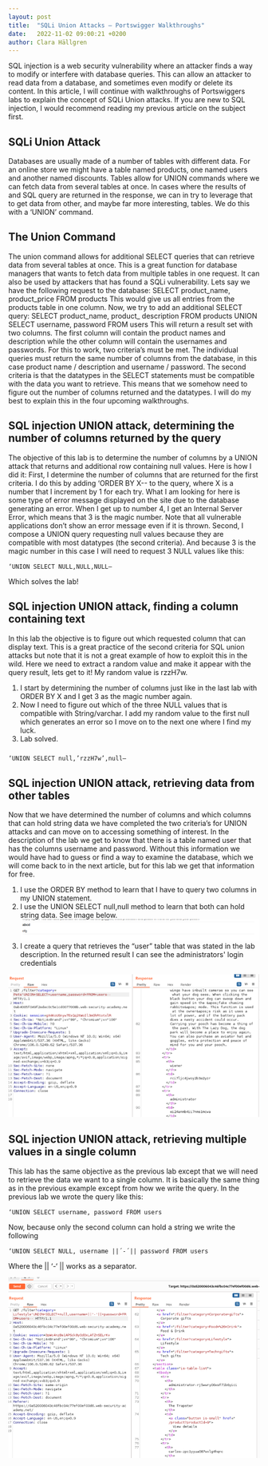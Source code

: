 ```yaml
---
layout: post
title:  "SQLi Union Attacks – Portswigger Walkthroughs"
date:   2022-11-02 09:00:21 +0200
author: Clara Hällgren
---
```


SQL injection is a web security vulnerability where an attacker finds a way to modify or interfere with database queries. This can allow an attacker to read data from a database, and sometimes even modify or delete its content.  In this article, I will continue with walkthroughs of Portswiggers labs to explain the concept of SQLi Union attacks. If you are new to SQL injection, I would recommend reading my previous article on the subject first.
## SQLi Union Attack
Databases are usually made of a number of tables with different data. For an online store we might have a table named products, one named users and another named discounts. Tables allow for UNION commands where we can fetch data from several tables at once. In cases where the results of and SQL query are returned in the response, we can in try to leverage that to get data from other, and maybe far more interesting, tables. We do this with a ‘UNION’ command.

## The Union Command
The union command allows for additional SELECT queries that can retrieve data from several tables at once. This is a great function for database managers that wants to fetch data from multiple tables in one request. It can also be used by attackers that has found a SQLi vulnerability. Lets say we have the following request to the database:
SELECT product_name, product_price FROM products
This would give us all entries from the products table in one column. Now, we try to add an additional SELECT query:
SELECT product_name, product_ description FROM products UNION SELECT username, password FROM users
This will return a result set with two columns. The first column will contain the product names and description while the other column will contain the usernames and passwords. For this to work, two criteria’s must be met. The individual queries must return the same number of columns from the database, in this case product name / description and username / password. The second criteria is that the datatypes in the SELECT statements must be compatible with the data you want to retrieve.  This means that we somehow need to figure out the number of columns returned and the datatypes. I will do my best to explain this in the four upcoming walkthroughs. 

## SQL injection UNION attack, determining the number of columns returned by the query
The objective of this lab is to determine the number of columns by a UNION attack that returns and additional row containing null values. Here is how I did it: 
First, I determine the number of columns that are returned for the first criteria. I do this by adding ‘ORDER BY X-- to the query, where X is a number that I increment by 1 for each try. What I am looking for here is some type of error message displayed on the site due to the database generating an error. When I get up to number 4, I get an Internal Server Error, which means that 3 is the magic number. Note that all vulnerable applications don’t show an error message even if it is thrown.
Second, I compose a UNION query requesting null values because they are compatible with most datatypes (the second criteria). And because 3 is the magic number in this case I will need to request 3 NULL values like this:
    
    ‘UNION SELECT NULL,NULL,NULL—

Which solves the lab! 

## SQL injection UNION attack, finding a column containing text
In this lab the objective is to figure out which requested column that can display text. This is a great practice of the second criteria for SQL union attacks but note that it is not a great example of how to exploit this in the wild. Here we need to extract a random value and make it appear with the query result, lets get to it! My random value is rzzH7w. 
1. I start by determining the number of columns just like in the last lab with ORDER BY X and I get 3 as the magic number again. 
2. Now I need to figure out which of the three NULL values that is compatible with String/varchar. I add my random value to the first null which generates an error so I move on to the next one where I find my luck. 
3. Lab solved. 
###
    ‘UNION SELECT null,’rzzH7w’,null—

## SQL injection UNION attack, retrieving data from other tables

Now that we have determined the number of columns and which columns that can hold string data we have completed the two 
criteria’s for UNION attacks and can move on to accessing something of interest.  In the description of the lab we get 
to know that there is a table named user that has the columns username and password. Without this information we would 
have had to guess or find a way to examine the database, which we will come back to in the next article, but for this lab we get that information for free. 
1. I use the ORDER BY method to learn that I have to query two columns in my UNION statement. 
2. I use the UNION SELECT null,null method to learn that both can hold string data. See image below.
![Image](/assets/SQL-Union/img.png)
3. I create a query that retrieves the “user” table that was stated in the lab description. In the returned result I can see the administrators' login credentials 

![Image](/assets/SQL-Union/img1.png)

## SQL injection UNION attack, retrieving multiple values in a single column

This lab has the same objective as the previous lab except that we will need to retrieve the 
data we want to a single column. It is basically the same thing as in the previous example 
except from how we write the query. In the previous lab we wrote the query like this: 

    ‘UNION SELECT username, password FROM users

Now, because only the second column can hold a string we write the following 

    ‘UNION SELECT NULL, username ||´-´|| password FROM users

Where the || ‘-‘ || works as a separator. 

![Image](/assets/SQL-Union/img2.png)